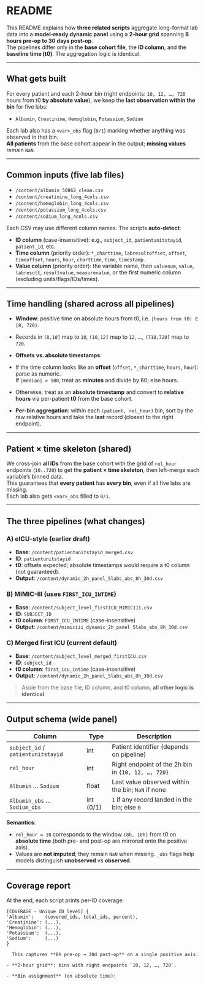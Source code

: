 # README

This README explains how **three related scripts** aggregate long-format lab data into a **model-ready dynamic panel** using a **2-hour grid** spanning **8 hours pre-op to 30 days post-op**.  
The pipelines differ only in the **base cohort file**, the **ID column**, and the **baseline time (t0)**. The aggregation logic is identical.

---

## What gets built

For every patient and each 2-hour bin (right endpoints: `10, 12, …, 720` hours from t0 **by absolute value**), we keep the **last observation within the bin** for five labs:

- `Albumin`, `Creatinine`, `Hemoglobin`, `Potassium`, `Sodium`

Each lab also has a `<var>_obs` flag (`0/1`) marking whether anything was observed in that bin.  
**All patients** from the base cohort appear in the output; **missing values** remain `NaN`.

---

## Common inputs (five lab files)

- `/content/albumin_50862_clean.csv`  
- `/content/creatinine_long_4cols.csv`  
- `/content/hemoglobin_long_4cols.csv`  
- `/content/potassium_long_4cols.csv`  
- `/content/sodium_long_4cols.csv`

Each CSV may use different column names. The scripts **auto-detect**:

- **ID column** (case-insensitive): e.g., `subject_id`, `patientunitstayid`, `patient_id`, etc.  
- **Time column** (priority order): `*_charttime`, `labresultoffset`, `offset`, `timeoffset`, `hours`, `hour`, `charttime`, `time`, `timestamp`.  
- **Value column** (priority order): the variable name, then `valuenum`, `value`, `labresult`, `resultvalue`, `measurevalue`, or the first numeric column (excluding units/flags/IDs/times).

---

## Time handling (shared across all pipelines)

- **Window**: positive time on absolute hours from t0, i.e. `|hours from t0| ∈ [8, 720)`.

- Records in `(8,10]` map to `10`, `(10,12]` map to `12`, …, `(718,720]` map to `720`.

- **Offsets vs. absolute timestamps**:
- If the time column looks like an **offset** (`offset`, `*_charttime`, `hours`, `hour`): parse as numeric.  
  If `|median| > 500`, treat as **minutes** and divide by 60; else hours.
- Otherwise, treat as an **absolute timestamp** and convert to **relative hours** via per-patient **t0** from the base cohort.

- **Per-bin aggregation**: within each `(patient, rel_hour)` bin, sort by the raw relative hours and take the **last** record (closest to the right endpoint).

---

## Patient × time skeleton (shared)

We cross-join **all IDs** from the base cohort with the grid of `rel_hour` endpoints (`10..720`) to get the **patient × time skeleton**, then left-merge each variable’s binned data.  
This guarantees that **every patient** has **every bin**, even if all five labs are missing.  
Each lab also gets `<var>_obs` filled to `0/1`.

---

## The three pipelines (what changes)

### A) eICU-style (earlier draft)
- **Base**: `/content/patientunitstayid_merged.csv`  
- **ID**: `patientunitstayid`  
- **t0**: offsets expected; absolute timestamps would require a t0 column (not guaranteed).  
- **Output**: `/content/dynamic_2h_panel_5labs_abs_8h_30d.csv`

### B) MIMIC-III (uses `FIRST_ICU_INTIME`)
- **Base**: `/content/subject_level_firstICU_MIMICIII.csv`  
- **ID**: `SUBJECT_ID`  
- **t0 column**: `FIRST_ICU_INTIME` (case-insensitive)  
- **Output**: `/content/mimiciii_dynamic_2h_panel_5labs_abs_8h_30d.csv`

### C) Merged first ICU (current default)
- **Base**: `/content/subject_level_merged_firstICU.csv`  
- **ID**: `subject_id`  
- **t0 column**: `first_icu_intime` (case-insensitive)  
- **Output**: `/content/dynamic_2h_panel_5labs_abs_8h_30d.csv`

> Aside from the base file, ID column, and t0 column, **all other logic is identical**.

---

## Output schema (wide panel)

| Column | Type | Description |
|---|---|---|
| `subject_id` / `patientunitstayid` | int | Patient identifier (depends on pipeline) |
| `rel_hour` | int | Right endpoint of the 2h bin in `{10, 12, …, 720}` |
| `Albumin` … `Sodium` | float | Last value observed within the bin; `NaN` if none |
| `Albumin_obs` … `Sodium_obs` | int (0/1) | `1` if any record landed in the bin; else `0` |

**Semantics**:
- `rel_hour = 10` corresponds to the window `(8h, 10h]` from t0 on **absolute time** (both pre- and post-op are mirrored onto the positive axis).
- Values are **not imputed**; they remain `NaN` when missing. `_obs` flags help models distinguish **unobserved** vs **observed**.

---

## Coverage report

At the end, each script prints per-ID coverage:

```text
[COVERAGE - Unique ID level] {
'Albumin':    (covered_ids, total_ids, percent),
'Creatinine': (...),
'Hemoglobin': (...),
'Potassium':  (...),
'Sodium':     (...)
}

  This captures **8h pre-op → 30d post-op** on a single positive axis.

- **2-hour grid**: bins with right endpoints `10, 12, …, 720`.

- **Bin assignment** (on absolute time):  
